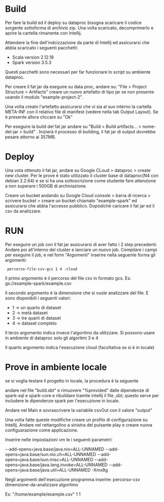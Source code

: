 <h1>Build</h1>

<p>Per fare la build ed il deploy su dataproc bisogna scaricare il codice sorgente sottoforma di archivio zip.
Una volta scaricato, decomprimerlo e aprire la cartella rimanente con Intellij.</p>

<p>Attendere la fine dell'indcizzazione da parte di Intellij ed assicurarsi che abbia scaricato i seguenti pacchetti:</p>

<ul>
  <li>Scala version 2.12.18</li>
  <li>Spark version 3.5.3</li>
</ul>

<p> Questi pacchetti sono necessari per far funzionare lo script su ambiente dataproc.</p>

<p>Per creare il fat jar da eseguire su data proc, andare su: "File > Project Structure > Artifacts"  creare un nuovo artefatto di tipo jar se non presente usando il modulo "example-project-2". </p>

<p>Una volta creato l'artefatto assicurarsi che vi sia al suo interno la cartella META-INF con il relativo file di manifest (vedere nella tab Output Layout). Se è presente allora cliccare su "Ok"</p>

<p>Per eseguire la build del fat jar andare su "Build > Build artifacts... > nome-del-jar > build" . Inizierà il processo di building, il fat jar di output dovrebbe pesare attorno ai 357MB.</p>

<h1>Deploy</h1>
<p> Una vota ottenuto il fat jar, andare su Google CLoud > dataproc > create new cluster. Per le prove è stato utilizzato il cluster base di dataproc(N4 con debian 2.2.64) e se si ha una sottoscrizione come studente fare attenzione a non  superare i 500GB di archiviazione.</p>
<p> Creare un bucket andando su Google Cloud console > barra di ricerca > scrivere bucket > creare un bucket chiamato "example-spark" ed assicurarsi che abbia l'accesso pubblico. Dopodichè caricare il fat jar ed il csv da analizzare.</p>

<h1> RUN</h1>
<p> Per eseguire un job con il fat jar assicurarsi di aver fatto i 2 step precedenti. Andare poi all'interno del cluster e lanciare un nuovo job. Compilare i campi per eseguire il job, e nel form "Argomenti" inserire nella seguente forma gli argomenti:</p>
<code> percorso-file-csv-gcs 1 4 -cloud</code>

<p> Il primo argomento è il percorso del file csv in formato gcs. Es: gs://example-spark/example.csv</p>
<p> Il secondo argomento è la dimensione che si vuole analizzare del file. E sono disponibili i seguenti valori:</p>
<ul>
  <li>1 -> un quarto di dataset</li>
  <li>2 -> metà dataset</li>
  <li>3 -> tre quarti di dataset</li>
  <li>4 -> dataset completo</li>
  
</ul>


<p> Il terzo argomento indica invece l'algoritmo da utilizzare. Si possono usare in ambiente di dataproc solo gli algoritmi 3 e 4</p>

<p> Il quarto argomento indica l'esecuzione cloud (facoltativa se si è in locale)</p>

<h1> Prove in ambiente locale</h1>
<p> se si voglia testare il progetto in locale, la procedura è  la seguente</p>
<p> andare nel file "build.sbt" e rimuovere "%provided" dalle dipendenze di spark-sql e spark-core e ribuildare tramite intellij il file ,sbt; questo serve per includere le dipendenze spark per l'esecuzione in locale. </p>
<p> Andare nel Main e  sovrascrivere la variabile csvOut con il valore "output"</p>

<p> Una volta fatte queste modifiche creare un profilo di configurazione su Intellij. Andare nel rettangolino a sinistra del pulsante play e creare nuova configuarazione come applicazione.</p>
<p> Inserire nelle impostazioni vm le i seguenti parametri:</p>
<p>
  --add-opens=java.base/java.nio=ALL-UNNAMED
--add-opens=java.base/sun.nio.ch=ALL-UNNAMED
--add-opens=java.base/sun.misc=ALL-UNNAMED
--add-opens=java.base/java.lang.invoke=ALL-UNNAMED
--add-opens=java.base/java.util=ALL-UNNAMED
-Xmx8g
</p>

<p> Negli argomenti dell'esecuzione programma inserire: percorso-csv dimensione-da-analizzare algoritmo </p>
<p> Es: "/home/example/example.csv" 1 1 </p>
